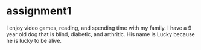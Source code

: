 # assignment1
I enjoy video games, reading, and spending time with my family.
I have a 9 year old dog that is blind, diabetic, and arthritic.
His name is Lucky because he is lucky to be alive.
